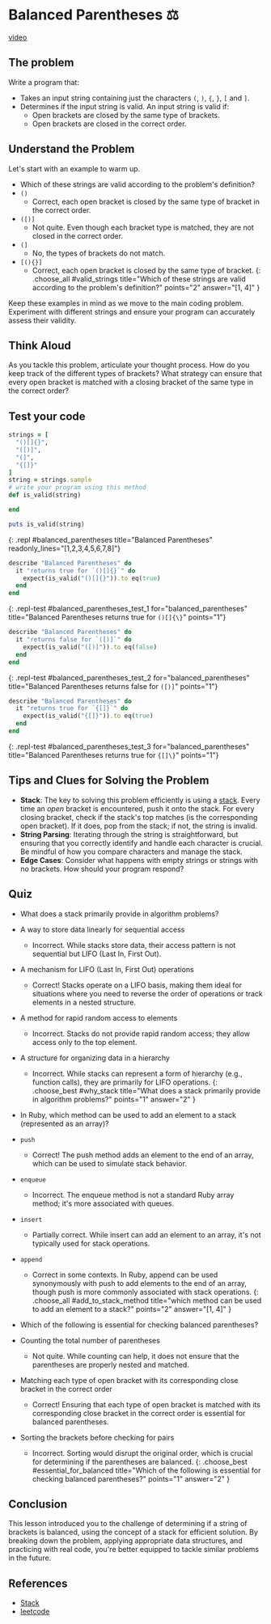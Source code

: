 # Balanced Parentheses ⚖️

<div class="alert alert-primary mt-2">

  [video](https://youtu.be/pGm11wf0jHg)

</div>

## The problem
Write a program that:
- Takes an input string containing just the characters `(`, `)`, `{`, `}`, `[` and `]`.
- Determines if the input string is valid. An input string is valid if:
  - Open brackets are closed by the same type of brackets.
  - Open brackets are closed in the correct order.

## Understand the Problem
Let's start with an example to warm up.

- Which of these strings are valid according to the problem's definition?
- `()`
  - Correct, each open bracket is closed by the same type of bracket in the correct order.
- `([)]`
  - Not quite. Even though each bracket type is matched, they are not closed in the correct order.
- `(]`
  - No, the types of brackets do not match.
- `[(){}]`
  - Correct, each open bracket is closed by the same type of bracket.
{: .choose_all #valid_strings title="Which of these strings are valid according to the problem's definition?" points="2" answer="[1, 4]" }

Keep these examples in mind as we move to the main coding problem. Experiment with different strings and ensure your program can accurately assess their validity.

## Think Aloud
As you tackle this problem, articulate your thought process. How do you keep track of the different types of brackets? What strategy can ensure that every open bracket is matched with a closing bracket of the same type in the correct order?

## Test your code

```ruby
strings = [
  "()[]{}",
  "([)]",
  "(]",
  "{[]}"
]
string = strings.sample
# write your program using this method
def is_valid(string)

end

puts is_valid(string)
```
{: .repl #balanced_parentheses title="Balanced Parentheses" readonly_lines="[1,2,3,4,5,6,7,8]"}

```ruby
describe "Balanced Parentheses" do
  it "returns true for `()[]{}`" do
    expect(is_valid("()[]{}")).to eq(true)
  end
end
```
{: .repl-test #balanced_parentheses_test_1 for="balanced_parentheses" title="Balanced Parentheses returns true for `()[]{\}`" points="1"}

```ruby
describe "Balanced Parentheses" do
  it "returns false for `([)]`" do
    expect(is_valid("([)]")).to eq(false)
  end
end
```
{: .repl-test #balanced_parentheses_test_2 for="balanced_parentheses" title="Balanced Parentheses returns false for `([)]`" points="1"}

```ruby
describe "Balanced Parentheses" do
  it "returns true for `{[]}`" do
    expect(is_valid("{[]}")).to eq(true)
  end
end
```
{: .repl-test #balanced_parentheses_test_3 for="balanced_parentheses" title="Balanced Parentheses returns true for `{[]\}`" points="1"}

## Tips and Clues for Solving the Problem
- **Stack**: The key to solving this problem efficiently is using a [stack](https://en.wikipedia.org/wiki/Stack_(abstract_data_type)). Every time an *open* bracket is encountered, push it onto the stack. For every closing bracket, check if the stack's top matches (is the corresponding open bracket). If it does, pop from the stack; if not, the string is invalid.
- **String Parsing**: Iterating through the string is straightforward, but ensuring that you correctly identify and handle each character is crucial. Be mindful of how you compare characters and manage the stack.
- **Edge Cases**: Consider what happens with empty strings or strings with no brackets. How should your program respond?

## Quiz

- What does a stack primarily provide in algorithm problems?
- A way to store data linearly for sequential access
  - Incorrect. While stacks store data, their access pattern is not sequential but LIFO (Last In, First Out).
- A mechanism for LIFO (Last In, First Out) operations
  - Correct! Stacks operate on a LIFO basis, making them ideal for situations where you need to reverse the order of operations or track elements in a nested structure.
- A method for rapid random access to elements
  - Incorrect. Stacks do not provide rapid random access; they allow access only to the top element.
- A structure for organizing data in a hierarchy
  - Incorrect. While stacks can represent a form of hierarchy (e.g., function calls), they are primarily for LIFO operations.
{: .choose_best #why_stack title="What does a stack primarily provide in algorithm problems?" points="1" answer="2" }

- In Ruby, which method can be used to add an element to a stack (represented as an array)?
- `push`
  - Correct! The push method adds an element to the end of an array, which can be used to simulate stack behavior.
- `enqueue`
  - Incorrect. The enqueue method is not a standard Ruby array method; it's more associated with queues.
- `insert`
  - Partially correct. While insert can add an element to an array, it's not typically used for stack operations.
- `append`
  - Correct in some contexts. In Ruby, append can be used synonymously with push to add elements to the end of an array, though push is more commonly associated with stack operations.
{: .choose_all #add_to_stack_method title="which method can be used to add an element to a stack?" points="2" answer="[1, 4]" }

- Which of the following is essential for checking balanced parentheses?
- Counting the total number of parentheses
  - Not quite. While counting can help, it does not ensure that the parentheses are properly nested and matched.
- Matching each type of open bracket with its corresponding close bracket in the correct order
  - Correct! Ensuring that each type of open bracket is matched with its corresponding close bracket in the correct order is essential for balanced parentheses.
- Sorting the brackets before checking for pairs
  - Incorrect. Sorting would disrupt the original order, which is crucial for determining if the parentheses are balanced.
{: .choose_best #essential_for_balanced title="Which of the following is essential for checking balanced parentheses?" points="1" answer="2" }

## Conclusion
This lesson introduced you to the challenge of determining if a string of brackets is balanced, using the concept of a stack for efficient solution. By breaking down the problem, applying appropriate data structures, and practicing with real code, you're better equipped to tackle similar problems in the future.

## References
- [Stack](https://en.wikipedia.org/wiki/Stack_(abstract_data_type))
- [leetcode](https://leetcode.com/problems/valid-parentheses)
